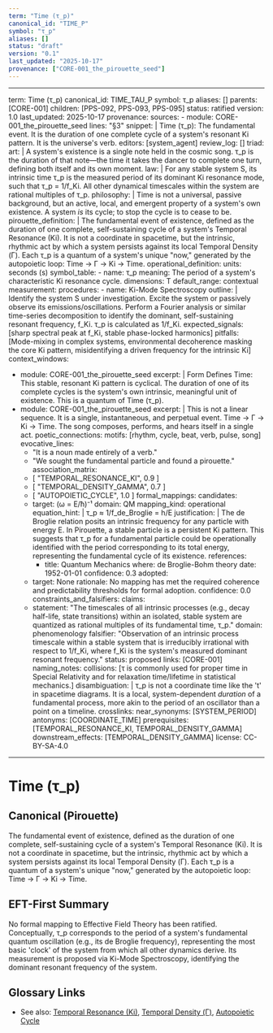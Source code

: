 ```yaml
---
term: "Time (τ_p)"
canonical_id: "TIME_P"
symbol: "τ_p"
aliases: []
status: "draft"
version: "0.1"
last_updated: "2025-10-17"
provenance: ["CORE-001_the_pirouette_seed"]
---
```


---
term: Time (τ_p)
canonical_id: TIME_TAU_P
symbol: τ_p
aliases: []
parents: [CORE-001]
children: [PPS-092, PPS-093, PPS-095]
status: ratified
version: 1.0
last_updated: 2025-10-17
provenance:
  sources:
    - module: CORE-001_the_pirouette_seed
      lines: "§3"
      snippet: |
        Time (τ_p): The fundamental event. It is the duration of one complete cycle of a system's resonant Ki pattern. It is the universe's verb.
  editors: [system_agent]
  review_log: []
triad:
  art: |
    A system's existence is a single note held in the cosmic song. τ_p is the duration of that note—the time it takes the dancer to complete one turn, defining both itself and its own moment.
  law: |
    For any stable system S, its intrinsic time τ_p is the measured period of its dominant Ki resonance mode, such that τ_p = 1/f_Ki. All other dynamical timescales within the system are rational multiples of τ_p.
  philosophy: |
    Time is not a universal, passive background, but an active, local, and emergent property of a system's own existence. A system *is* its cycle; to stop the cycle is to cease to be.
pirouette_definition: |
  The fundamental event of existence, defined as the duration of one complete, self-sustaining cycle of a system's Temporal Resonance (Ki). It is not a coordinate in spacetime, but the intrinsic, rhythmic act by which a system persists against its local Temporal Density (Γ). Each τ_p is a quantum of a system's unique "now," generated by the autopoietic loop: Time → Γ → Ki → Time.
operational_definition:
  units: seconds (s)
  symbol_table:
    - name: τ_p
      meaning: The period of a system's characteristic Ki resonance cycle.
      dimensions: T
      default_range: contextual
  measurement:
    procedures:
      - name: Ki-Mode Spectroscopy
        outline: |
          Identify the system S under investigation. Excite the system or passively observe its emissions/oscillations. Perform a Fourier analysis or similar time-series decomposition to identify the dominant, self-sustaining resonant frequency, f_Ki. τ_p is calculated as 1/f_Ki.
        expected_signals: [sharp spectral peak at f_Ki, stable phase-locked harmonics]
        pitfalls: [Mode-mixing in complex systems, environmental decoherence masking the core Ki pattern, misidentifying a driven frequency for the intrinsic Ki]
context_windows:
  - module: CORE-001_the_pirouette_seed
    excerpt: |
      Form Defines Time: This stable, resonant Ki pattern is cyclical. The duration of one of its complete cycles is the system's own intrinsic, meaningful unit of existence. This is a quantum of Time (τ_p).
  - module: CORE-001_the_pirouette_seed
    excerpt: |
      This is not a linear sequence. It is a single, instantaneous, and perpetual event. Time → Γ → Ki → Time. The song composes, performs, and hears itself in a single act.
poetic_connections:
  motifs: [rhythm, cycle, beat, verb, pulse, song]
  evocative_lines:
    - "It is a noun made entirely of a verb."
    - "We sought the fundamental particle and found a pirouette."
  association_matrix:
    - [ "TEMPORAL_RESONANCE_KI", 0.9 ]
    - [ "TEMPORAL_DENSITY_GAMMA", 0.7 ]
    - [ "AUTOPOIETIC_CYCLE", 1.0 ]
formal_mappings:
  candidates:
    - target: (ω = E/ħ)⁻¹
      domain: QM
      mapping_kind: operational
      equation_hint: |
        τ_p ≈ 1/f_de_Broglie = h/E
      justification: |
        The de Broglie relation posits an intrinsic frequency for any particle with energy E. In Pirouette, a stable particle is a persistent Ki pattern. This suggests that τ_p for a fundamental particle could be operationally identified with the period corresponding to its total energy, representing the fundamental cycle of its existence.
      references:
        - title: Quantum Mechanics
          where: de Broglie-Bohm theory
          date: 1952-01-01
      confidence: 0.3
  adopted:
    - target: None
      rationale: No mapping has met the required coherence and predictability thresholds for formal adoption.
      confidence: 0.0
constraints_and_falsifiers:
  claims:
    - statement: "The timescales of all intrinsic processes (e.g., decay half-life, state transitions) within an isolated, stable system are quantized as rational multiples of its fundamental time, τ_p."
      domain: phenomenology
      falsifier: "Observation of an intrinsic process timescale within a stable system that is irreducibly irrational with respect to 1/f_Ki, where f_Ki is the system's measured dominant resonant frequency."
      status: proposed
      links: [CORE-001]
naming_notes:
  collisions: [τ is commonly used for proper time in Special Relativity and for relaxation time/lifetime in statistical mechanics.]
  disambiguation: |
    τ_p is not a coordinate time like the 't' in spacetime diagrams. It is a local, system-dependent *duration* of a fundamental process, more akin to the period of an oscillator than a point on a timeline.
crosslinks:
  near_synonyms: [SYSTEM_PERIOD]
  antonyms: [COORDINATE_TIME]
  prerequisites: [TEMPORAL_RESONANCE_KI, TEMPORAL_DENSITY_GAMMA]
  downstream_effects: [TEMPORAL_DENSITY_GAMMA]
license: CC-BY-SA-4.0
---

# Time (τ_p)

## Canonical (Pirouette)
The fundamental event of existence, defined as the duration of one complete, self-sustaining cycle of a system's Temporal Resonance (Ki). It is not a coordinate in spacetime, but the intrinsic, rhythmic act by which a system persists against its local Temporal Density (Γ). Each τ_p is a quantum of a system's unique "now," generated by the autopoietic loop: Time → Γ → Ki → Time.

## EFT-First Summary
No formal mapping to Effective Field Theory has been ratified. Conceptually, τ_p corresponds to the period of a system's fundamental quantum oscillation (e.g., its de Broglie frequency), representing the most basic 'clock' of the system from which all other dynamics derive. Its measurement is proposed via Ki-Mode Spectroscopy, identifying the dominant resonant frequency of the system.

## Glossary Links
- See also: [Temporal Resonance (Ki)](...), [Temporal Density (Γ)](...), [Autopoietic Cycle](...)